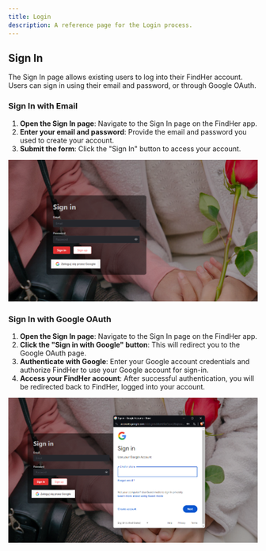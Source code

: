 ```yaml
---
title: Login
description: A reference page for the Login process.
---
```


## Sign In

The Sign In page allows existing users to log into their FindHer account. Users can sign in using their email and password, or through Google OAuth.

### Sign In with Email

1. **Open the Sign In page**: Navigate to the Sign In page on the FindHer app.
2. **Enter your email and password**: Provide the email and password you used to create your account.
3. **Submit the form**: Click the "Sign In" button to access your account.

![Alt text](../../../assets/login/login.png)

### Sign In with Google OAuth

1. **Open the Sign In page**: Navigate to the Sign In page on the FindHer app.
2. **Click the "Sign in with Google" button**: This will redirect you to the Google OAuth page.
3. **Authenticate with Google**: Enter your Google account credentials and authorize FindHer to use your Google account for sign-in.
4. **Access your FindHer account**: After successful authentication, you will be redirected back to FindHer, logged into your account.

![Alt text](../../../assets/login/oauth.png)
